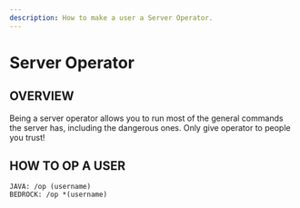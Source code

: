 ```yaml
---
description: How to make a user a Server Operator.
---
```


# Server Operator

## OVERVIEW

Being a server operator allows you to run most of the general commands the server has, including the dangerous ones.
Only give operator to people you trust!

## HOW TO OP A USER

```
JAVA: /op (username)
BEDROCK: /op *(username)
```
